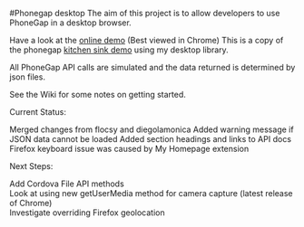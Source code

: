 #Phonegap desktop
The aim of this project is to allow developers to use PhoneGap in a desktop browser.

Have a look at the [online demo](http://jxp.github.com/phonegap-desktop/demo/) (Best viewed in Chrome)
This is a copy of the phonegap [kitchen sink demo](https://github.com/mwbrooks/phonegap-kitchen-sink) using my desktop library.


All PhoneGap API calls are simulated and the data returned is determined by json files.

See the Wiki for some notes on getting started.


Current Status:

Merged changes from flocsy and diegolamonica
Added warning message if JSON data cannot be loaded
Added section headings and links to API docs
Firefox keyboard issue was caused by My Homepage extension


Next Steps:

Add Cordova File API methods  
Look at using new getUserMedia method for camera capture (latest release of Chrome)  
Investigate overriding Firefox geolocation  
